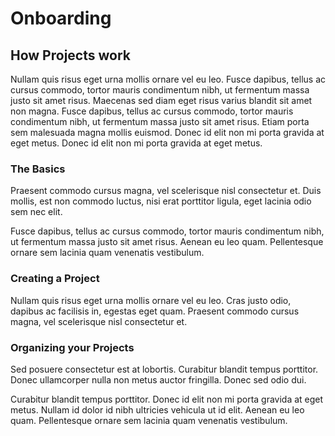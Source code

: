 # Onboarding

## How Projects work

Nullam quis risus eget urna mollis ornare vel eu leo. Fusce dapibus, tellus ac cursus commodo, tortor mauris condimentum nibh, ut fermentum massa justo sit amet risus. Maecenas sed diam eget risus varius blandit sit amet non magna. Fusce dapibus, tellus ac cursus commodo, tortor mauris condimentum nibh, ut fermentum massa justo sit amet risus. Etiam porta sem malesuada magna mollis euismod. Donec id elit non mi porta gravida at eget metus. Donec id elit non mi porta gravida at eget metus.

### The Basics

Praesent commodo cursus magna, vel scelerisque nisl consectetur et. Duis mollis, est non commodo luctus, nisi erat porttitor ligula, eget lacinia odio sem nec elit.

Fusce dapibus, tellus ac cursus commodo, tortor mauris condimentum nibh, ut fermentum massa justo sit amet risus. Aenean eu leo quam. Pellentesque ornare sem lacinia quam venenatis vestibulum.

### Creating a Project

Nullam quis risus eget urna mollis ornare vel eu leo. Cras justo odio, dapibus ac facilisis in, egestas eget quam. Praesent commodo cursus magna, vel scelerisque nisl consectetur et.

### Organizing your Projects

Sed posuere consectetur est at lobortis. Curabitur blandit tempus porttitor. Donec ullamcorper nulla non metus auctor fringilla. Donec sed odio dui.

Curabitur blandit tempus porttitor. Donec id elit non mi porta gravida at eget metus. Nullam id dolor id nibh ultricies vehicula ut id elit. Aenean eu leo quam. Pellentesque ornare sem lacinia quam venenatis vestibulum.
